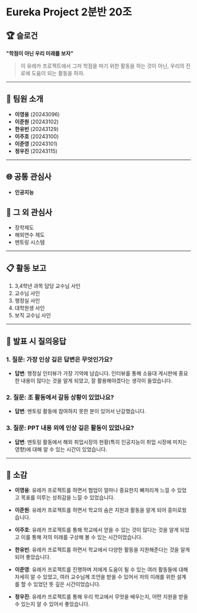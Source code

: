 # Eureka Project 2분반 20조

## 🏆 슬로건
**"학점이 아닌 우리 미래를 보자"**

> 이 유레카 프로젝트에서 그저 학점을 따기 위한 활동을 하는 것이 아닌, 우리의 진로에 도움이 되는 활동을 하자.

---

## 👥 팀원 소개
- **이영웅** (20243096) 
- **이준원** (20243102) 
- **한유빈** (20243129) 
- **이주호** (20243100) 
- **이준영** (20243101) 
- **정우진** (20243115) 

---

## 🌐 공통 관심사
- **인공지능**

## 🌟 그 외 관심사
- 장학제도 
- 해외연수 제도 
- 멘토링 시스템 

---

## 📋 활동 보고
1. 3,4학년 과목 담당 교수님 사인 
2. 교수님 사인 
3. 행정실 사인 
4. 대학원생 사인 
5. 보직 교수님 사인 

---

## 📝 발표 시 질의응답

### 1. 질문: 가장 인상 깊은 답변은 무엇인가요?
- **답변**: 
  행정실 인터뷰가 가장 기억에 남습니다. 인터뷰를 통해 소융대 게시판에 중요한 내용이 많다는 것을 알게 되었고, 잘 활용해야겠다는 생각이 들었습니다.

### 2. 질문: 조 활동에서 갈등 상황이 있었나요?
- **답변**: 
  멘토링 활동에 참여하지 못한 분이 있어서 난감했습니다.

### 3. 질문: PPT 내용 외에 인상 깊은 활동이 있었나요?
- **답변**: 
  멘토링 활동에서 해외 취업시장의 현황(특히 인공지능이 취업 시장에 미치는 영향)에 대해 알 수 있는 시간이 있었습니다.

---

## 💬 소감

- **이영웅**: 
  유레카 프로젝트를 하면서 협업이 얼마나 중요한지 뼈저리게 느낄 수 있었고 목표를 이루는 성취감을 느낄 수 있었습니다.

- **이준원**: 
  유레카 프로젝트를 하면서 학교의 숨은 지원과 활동을 알게 되어 흥미로웠습니다.

- **이주호**: 
  유레카 프로젝트를 통해 학교에서 얻을 수 있는 것이 많다는 것을 알게 되었고 이를 통해 저의 미래를 구상해 볼 수 있는 시간이었습니다.

- **한유빈**: 
  유레카 프로젝트를 하면서 학교에서 다양한 활동을 지원해준다는 것을 알게 되어 좋았습니다.

- **이준영**: 
  유레카 프로젝트를 진행하며 저에게 도움이 될 수 있는 여러 활동들에 대해 자세히 알 수 있었고, 여러 교수님께 조언을 받을 수 있어서 저의 미래를 위한 설계를 할 수 있었던 뜻 깊은 시간이었습니다.

- **정우진**: 
  유레카 프로젝트를 통해 우리 학교에서 무엇을 배우는지, 어떤 지원을 받을 수 있는지 알 수 있어서 좋았습니다.
